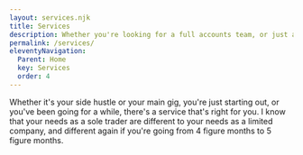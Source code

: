 ```yaml
---
layout: services.njk
title: Services
description: Whether you're looking for a full accounts team, or just a bit of support, I can help. From an introductory Xero training session when you're first starting out, to paying your suppliers and staff. As your business grows, so can my support.
permalink: /services/
eleventyNavigation:
  Parent: Home
  key: Services
  order: 4
---
```


Whether it's your side hustle or your main gig, you're just starting out, or you've been going for a while, there's a service that's right for you. I know that your needs as a sole trader are different to your needs as a limited company, and different again if you're going from 4 figure months to 5 figure months.
